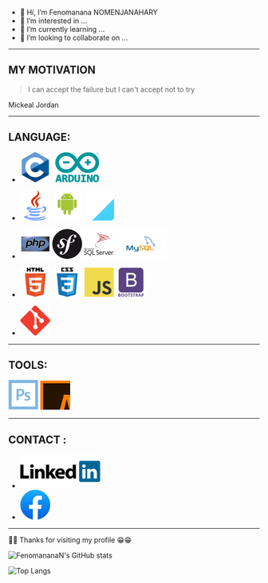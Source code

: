 - 👋 Hi, I’m Fenomanana NOMENJANAHARY
- 👀 I’m interested in ...
- 🌱 I’m currently learning ...
- 💞️ I’m looking to collaborate on ...

***

## MY MOTIVATION

> I can accept the failure but I can't accept not to try

   Mickeal Jordan 

***

## LANGUAGE:

- ![](img/C_Programming_Language.svg)
  ![](img/arduino-seeklogo.com.svg)

- ![](img/java-svgrepo-com.svg)
  ![](img/android-original-wordmark.svg)
  ![](img/Flutter.svg)

- ![](img/php-original.svg)
  ![](img/symfony-seeklogo.com.svg)
  ![](img/sqlserver.svg)
  ![](img/mysql-original-wordmark.svg)

- ![](img/html5-original-wordmark.svg)
  ![](img/css3-original-wordmark.svg)
  ![](img/javascript-original.svg)
  ![](img/bootstrap-plain-wordmark.svg)

- ![](img/git.svg)

***

## TOOLS:

![](img/photoshop-line.svg)
![](img/ai.svg)

***

## CONTACT :

- [![LinkIn](img/linkedin.svg)](https://www.linkedin.com/in/fenomanana-nomenjanahary)
- [![Facebook](img/facebook-icon.svg)](https://web.facebook.com/raval.nomenjanahary  "Pseudo: Fenomanana Nomenjanahary")

***
        
🙏🙏 Thanks for visiting my profile 😁😁



![FenomananaN's GitHub stats](https://github-readme-stats.vercel.app/api?username=FenomananaN&show_icons=true&theme=radical)

![Top Langs](https://github-readme-stats.vercel.app/api/top-langs/?username=FenomananaN&layout=compact&theme=radical)

<!---
FenomananaN/FenomananaN is a ✨ special ✨ repository because its `README.md` (this file) appears on your GitHub profile.
You can click the Preview link to take a look at your changes.
--->
